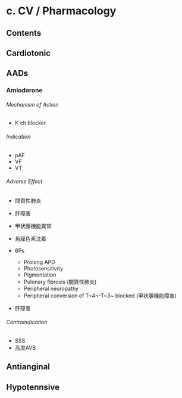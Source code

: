 <!--
Filename:	Pharmacology.md
Project:	/Users/shume/Developer/mnemosyne/docs/MMB/docs/c_CV
Authors:	shumez <https://github.com/shumez>
Created:	2019-11-16 15:38:40
Modified:	2019-11-16 15:53:01
-----
Copyright (c) 2019 shumez
-->

# c. CV / Pharmacology

## Contents



## Cardiotonic 

## AADs

### Amiodarone

<h6 id='amiodarone-moa'>Mechanism of Action</h6>

- K ch blocker

<h6 id='amiodarone-ind'>Indication</h6>

- pAF
- VF
- VT

<h6 id='amiodarone-ae'>Adverse Effect</h6>

- 間質性肺炎
- 肝障害
- 甲状腺機能異常
- 角膜色素沈着

- 6Ps
    - Prolong APD
    - Photosensitivity 
    - Pigmentation
    - Pulonary fibrosis (間質性肺炎)
    - Peripheral neuropathy
    - Peripheral conversion of T~4~-T~3~ blocked (甲状腺機能障害)
- 肝障害

<h6 id='amiodarone-ci'>Contraindication</h6>

- SSS
- 高度AVB

<!-- <h6 id='-'></h6> -->


## Antianginal 

## Hypotennsive






##
<!-- ## -->
<!-- <h6 id='-def'>Definition</h6> -->
<!-- <h6 id='-eti'>Etiology</h6> -->
<!-- <h6 id='-epi'>Epidemiology</h6> -->
<!-- <h6 id='-cls'>Classification</h6> -->
<!-- <h6 id='-sx'>Sign and Symptom</h6> -->
<!-- <h6 id='-cmp'>Complication</h6> -->
<!-- <h6 id='-ex'>Examination</h6> -->
<!-- <h6 id='-dx'>Diagnosis</h6> -->
<!-- <h6 id='-tx'>Treatment</h6> -->
<!-- <h6 id='-prg'>Prognosis</h6> -->
<!-- <h6 id='-app'>Appendix</h6> -->

<!-- <img src='https://raw.githubusercontent.com/shumez/mnemosyne/master/docs/MMB/docs/img/_/.jpg' class='t'> -->

<!-- <style type="text/css">
	img{width: 50%; float: right;}
</style> -->